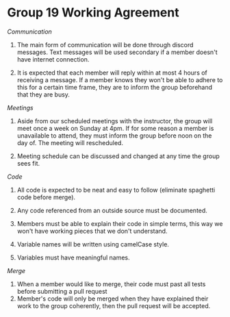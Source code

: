 # Group 19 Working Agreement

*Communication*

1. The main form of communication will be done through discord messages. Text messages will be used secondary if a member doesn't have internet connection.
 
2. It is expected that each member will reply within at most 4 hours of receiving a message. If a member knows they won't be able to adhere to this for a certain time frame, they are to inform the group beforehand that they are busy.

*Meetings*

1. Aside from our scheduled meetings with the instructor, the group will meet once a week on Sunday at 4pm. If for some reason a member is unavailable to attend, they must inform the group before noon on the day of. The meeting will rescheduled.

2. Meeting schedule can be discussed and changed at any time the group sees fit.

*Code*

1. All code is expected to be neat and easy to follow (eliminate spaghetti code before merge).

2. Any code referenced from an outside source must be documented.

3. Members must be able to explain their code in simple terms, this way we won't have working pieces that we don't understand.

4. Variable names will be written using camelCase style.

5. Variables must have meaningful names.

*Merge*

1. When a member would like to merge, their code must past all tests before submitting a pull request
2. Member's code will only be merged when they have explained their work to the group coherently, then the pull request will be accepted.
